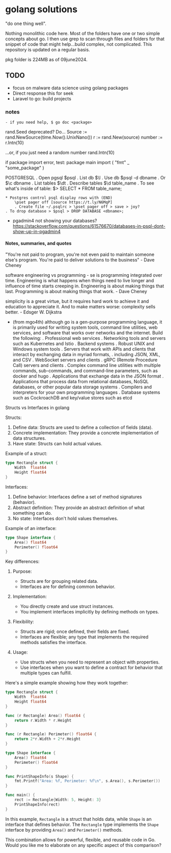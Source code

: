 # golang solutions 

"do one thing well". 

Nothing monolithic code here. Most of the folders have one or two simple concepts about go. I then use grep to scan through files and folders for that snippet of code that might help...build complex, not complicated. This repository is updated on a regular basis.

pkg folder is 224MB as of 09june2024.

## TODO

- focus on malware data science using golang packages
- Direct response this for seek
- Laravel to go: build projects

### notes

    - if you need help, $ go doc <package>

rand.Seed deprecated? Do...
Source := rand.NewSource(time.Now().UnixNano())
r := rand.New(source)
number := r.Intn(10)

...or, if you just need a random number
rand.Intn(10)

if package import error, test:
    package main
    import (
        "fmt"
        _ "some_package"
)

POSTGRESQL
    . Open pgsql $psql
    . List db $\l
    . Use db $psql -d dbname
        . Or $\c dbname
    . List tables $\dt
    . Describe tables $\d table_name
    . To see what's inside of table: $> SELECT * FROM table_name;

    * Postgres control psql display rows with (END)
        \pset pager off [source https://t.ly/N6MqP]
        . Create file ~/.psqlrc > \pset pager off > save > joy?
    . To drop database > $psql > DROP DATABASE <dbname>;

* pgadmin4 not showing your databases? 
    https://stackoverflow.com/questions/61576670/databases-in-psql-dont-show-up-in-pgadmin4

#### Notes, summaries, and quotes

"You're not paid to program, you're not even paid to maintain someone else's program. You're paid to deliver solutions to the business" - Dave Cheney

software engineering vs programming - se is programming integrated over time. Engineering is what happens when things need to live longer and influence of time starts creeping in. Engineering is about making things that last. Programming is about making things that work. - Dave Cheney

simplicity is a great virtue, but it requires hard work to achieve it and education to appreciate it. And to make matters worse: complexity sells better. - Edsger W. Dijkstra

* (from mgo4th) although go is a gen-purpose programming language, it is primarily used for writing system tools, command line  utilities, web services, and software that works over networks and the internet. Build the following:
    . Professional web services
    . Networking tools and servers such as Kubernetes and Istio
    . Backend systems
    . Robust UNIX and Windows system tools
    . Servers that work with APIs and clients that interact by exchanging data in myriad formats,
    . including JSON, XML, and CSV
    . WebSocket servers and clients
    . gRPC (Remote Procedure Call) servers and clients
    . Complex command line utilities with multiple commands, sub-commands, and command-line parameters, such as docker and hugo
    . Applications that exchange data in the JSON format
    . Applications that process data from relational databases, NoSQL databases, or other popular data storage systems
    . Compilers and interpreters for your own programming languages
    . Database systems such as CockroachDB and key/value stores such as etcd

Structs vs Interfaces in golang

Structs:
1. Define data: Structs are used to define a collection of fields (data).
2. Concrete implementation: They provide a concrete implementation of data structures.
3. Have state: Structs can hold actual values.

Example of a struct:

```go
type Rectangle struct {
    Width  float64
    Height float64
}
```

Interfaces:
1. Define behavior: Interfaces define a set of method signatures (behavior).
2. Abstract definition: They provide an abstract definition of what something can do.
3. No state: Interfaces don't hold values themselves.

Example of an interface:

```go
type Shape interface {
    Area() float64
    Perimeter() float64
}
```

Key differences:

1. Purpose:
   - Structs are for grouping related data.
   - Interfaces are for defining common behavior.

2. Implementation:
   - You directly create and use struct instances.
   - You implement interfaces implicitly by defining methods on types.

3. Flexibility:
   - Structs are rigid; once defined, their fields are fixed.
   - Interfaces are flexible; any type that implements the required methods satisfies the interface.

4. Usage:
   - Use structs when you need to represent an object with properties.
   - Use interfaces when you want to define a contract for behavior that multiple types can fulfill.

Here's a simple example showing how they work together:

```go
type Rectangle struct {
    Width  float64
    Height float64
}

func (r Rectangle) Area() float64 {
    return r.Width * r.Height
}

func (r Rectangle) Perimeter() float64 {
    return 2*r.Width + 2*r.Height
}

type Shape interface {
    Area() float64
    Perimeter() float64
}

func PrintShapeInfo(s Shape) {
    fmt.Printf("Area: %f, Perimeter: %f\n", s.Area(), s.Perimeter())
}

func main() {
    rect := Rectangle{Width: 5, Height: 3}
    PrintShapeInfo(rect)
}
```

In this example, `Rectangle` is a struct that holds data, while `Shape` is an interface that defines behavior. The `Rectangle` type implements the `Shape` interface by providing `Area()` and `Perimeter()` methods.

This combination allows for powerful, flexible, and reusable code in Go. Would you like me to elaborate on any specific aspect of this comparison?
